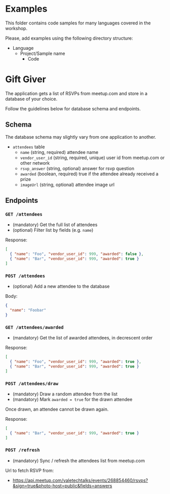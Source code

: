 # Examples

This folder contains code samples for many languages covered in the workshop.

Please, add examples using the following directory structure:

- Language
  + Project/Sample name
    * Code

# Gift Giver

The application gets a list of RSVPs from meetup.com and store in a database of your choice.

Follow the guidelines below for database schema and endpoints.

## Schema

The database schema may slightly vary from one application to another.

- `attendees` table
  + `name` (string, required) attendee name
  + `vendor_user_id` (string, required, unique) user id from meetup.com or other network
  + `rsvp_answer` (string, optional) answer for rsvp question
  + `awarded` (boolean, required) true if the attendee already received a prize
  + `imageUrl` (string, optional) attendee image url

## Endpoints

### `GET /attendees`

- (mandatory) Get the full list of attendees
- (optional) Filter list by fields (e.g. `name`)

Response:
```json
[
  { "name": "Foo", "vendor_user_id": 999, "awarded": false },
  { "name": "Bar", "vendor_user_id": 999, "awarded": true }
]
```

### `POST /attendees`

- (optional) Add a new attendee to the database

Body: 
```json
{
  "name": "Foobar"
}
```

### `GET /attendees/awarded`

- (mandatory) Get the list of awarded attendees, in decrescent order

Response:
```json
[
  { "name": "Foo", "vendor_user_id": 999, "awarded": true },
  { "name": "Bar", "vendor_user_id": 999, "awarded": true }
]
```

### `POST /attendees/draw`

- (mandatory) Draw a random attendee from the list
- (mandatory) Mark `awarded = true` for the drawn attendee

Once drawn, an attendee cannot be drawn again.

Response:
```json
[
  { "name": "Bar", "vendor_user_id": 999, "awarded": true }
]
```

### `POST /refresh`

- (mandatory) Sync / refresh the attendees list from meetup.com

Url to fetch RSVP from:

- https://api.meetup.com/valetechtalks/events/268854460/rsvps?&sign=true&photo-host=public&fields=answers

